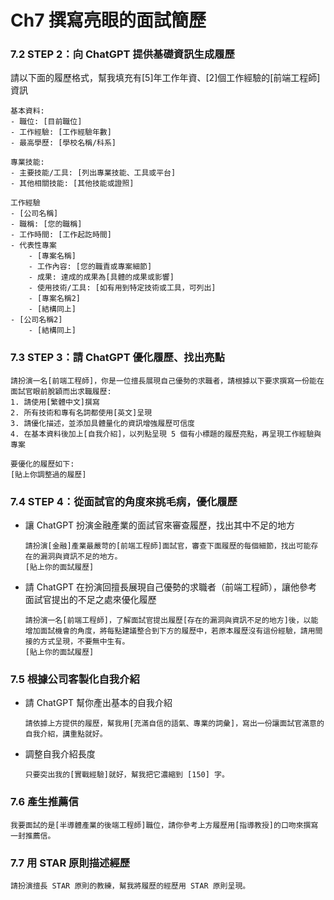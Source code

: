 # Ch7 撰寫亮眼的面試簡歷

### 7.2	STEP 2：向 ChatGPT 提供基礎資訊生成履歷

請以下面的履歷格式，幫我填充有[5]年工作年資、[2]個工作經驗的[前端工程師]資訊
```
基本資料:
- 職位: [目前職位]
- 工作經驗: [工作經驗年數]
- 最高學歷: [學校名稱/科系]

專業技能:
- 主要技能/工具: [列出專業技能、工具或平台]
- 其他相關技能: [其他技能或證照]

工作經驗
- [公司名稱]
- 職稱: [您的職稱]
- 工作時間: [工作起訖時間]
- 代表性專案
    - [專案名稱]
    - 工作內容: [您的職責或專案細節]
    - 成果: 達成的成果為[具體的成果或影響]
    - 使用技術/工具: [如有用到特定技術或工具，可列出]
    - [專案名稱2]
    - [結構同上]
- [公司名稱2]
    - [結構同上]
```

### 7.3	STEP 3：請 ChatGPT 優化履歷、找出亮點

```
請扮演一名[前端工程師]，你是一位擅長展現自己優勢的求職者，請根據以下要求撰寫一份能在面試官眼前脫穎而出求職履歷:
1. 請使用[繁體中文]撰寫
2. 所有技術和專有名詞都使用[英文]呈現
3. 請優化描述，並添加具體量化的資訊增強履歷可信度
4. 在基本資料後加上[自我介紹]，以列點呈現 5 個有小標題的履歷亮點，再呈現工作經驗與專案

要優化的履歷如下:
[貼上你調整過的履歷]
```

### 7.4	STEP 4：從面試官的角度來挑毛病，優化履歷

- 讓 ChatGPT 扮演金融產業的面試官來審查履歷，找出其中不足的地方  
    ```
    請扮演[金融]產業最嚴苛的[前端工程師]面試官，審查下面履歷的每個細節，找出可能存在的漏洞與資訊不足的地方。
    [貼上你的面試履歷]
    ```
- 請 ChatGPT 在扮演回擅長展現自己優勢的求職者（前端工程師），讓他參考面試官提出的不足之處來優化履歷
    ```
    請扮演一名[前端工程師]，了解面試官提出履歷[存在的漏洞與資訊不足的地方]後，以能增加面試機會的角度，將每點建議整合到下方的履歷中，若原本履歷沒有這份經驗，請用間接的方式呈現，不要無中生有。
    [貼上你的面試履歷]
    ```

### 7.5	根據公司客製化自我介紹

- 請 ChatGPT 幫你產出基本的自我介紹  
    ```
    請依據上方提供的履歷，幫我用[充滿自信的語氣、專業的詞彙]，寫出一份讓面試官滿意的自我介紹，講重點就好。
    ```
- 調整自我介紹長度
    ```
    只要突出我的[實戰經驗]就好，幫我把它濃縮到 [150] 字。
    ```

### 7.6	產生推薦信

```
我要面試的是[半導體產業的後端工程師]職位，請你參考上方履歷用[指導教授]的口吻來撰寫一封推薦信。
```

### 7.7	用 STAR 原則描述經歷

```
請扮演擅長 STAR 原則的教練，幫我將履歷的經歷用 STAR 原則呈現。
```